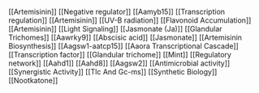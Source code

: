 [[Artemisinin]]
[[Negative regulator]]
[[Aamyb15]]
[[Transcription regulation]]
[[Artemisinin]]
[[UV-B radiation]]
[[Flavonoid Accumulation]]
[[Artemisinin]]
[[Light Signaling]]
[[Jasmonate (Ja)]]
[[Glandular Trichomes]]
[[Aawrky9]]
[[Abscisic acid]]
[[Jasmonate]]
[[Artemisinin Biosynthesis]]
[[Aagsw1-aatcp15]]
[[Aaora Transcriptional Cascade]]
[[Transcription factor]]
[[Glandular trichome]]
[[Mint]]
[[Regulatory network]]
[[Aahd1]]
[[Aahd8]]
[[Aagsw2]]
[[Antimicrobial activity]]
[[Synergistic Activity]]
[[Tlc And Gc-ms]]
[[Synthetic Biology]]
[[Nootkatone]]
